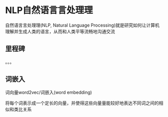 # NLP自然语⾔言处理理

自然语⾔言处理理(NLP, Natural Language Processing)就是研究如何让计算机理解并生成⼈类的语⾔，从而和人类平等流畅地沟通交流

## 里程碑
。。。

## 词嵌入

 词向量word2vec/词嵌入(word embedding)

 将每个词表示成一个定长的向量，并使得这些向量量能较好地表达不同词之间的相似和类比关系